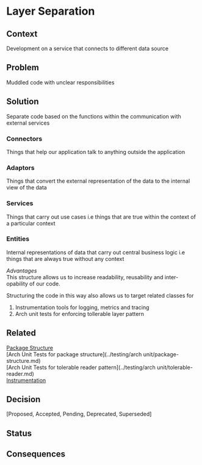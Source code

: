 # Layer Separation

## Context
Development on a service that connects to different data source

## Problem
Muddled code with unclear responsibilities

## Solution
Separate code based on the functions within the communication with external services

### Connectors  
Things that help our application talk to anything outside the application
### Adaptors 
Things that convert the external representation of the data to the internal view of the data
### Services 
Things that carry out use cases i.e things that are true within the context of a particular context 
### Entities  
Internal representations of data that carry out central business logic i.e things that are always true without any context

_Advantages_  
This structure allows us to increase readability, reusability and inter-opability of our code. 

Structuring the code in this way also allows us to target related classes for 
1. Instrumentation tools for logging, metrics and tracing 
2. Arch unit tests for enforcing tollerable layer pattern

## Related
[Package Structure](package-structure.md)  
[Arch Unit Tests for package structure](../testing/arch unit/package-structure.md)  
[Arch Unit Tests for tolerable reader pattern](../testing/arch unit/tolerable-reader.md)  
[Instrumentation](../observability/intrumentation.md)

## Decision
[Proposed, Accepted, Pending, Deprecated, Superseded]

## Status

## Consequences

